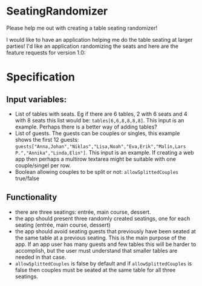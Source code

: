 # SeatingRandomizer

Please help me out with creating a table seating randomizer!

I would like to have an application helping me do the table seating at larger parties! I'd like an application randomizing the seats and here are the feature requests for version 1.0:

# Specification
## Input variables:
- List of tables with seats. Eg if there are 6 tables, 2 with 6 seats and 4 with 8 seats this list would be: `tables[6,6,8,8,8,8]`. This input is an example. Perhaps there is a better way of adding tables?
- List of guests. The guests can be couples or singles, this example shows the first 12 guests: `guests["Anna,Johan","Niklas","Lisa,Noah","Eva,Erik","Malin,Lars P.","Annika","Linda,Elin"]`. This input is an example. If creating a web app then perhaps a multirow textarea might be suitable with one couple/singel per row.
- Boolean allowing couples to be split or not: `allowSplittedCouples` true/false

## Functionality
- there are three seatings: entrée, main course, dessert. 
- the app should present three randomly created seatings, one for each seating (entrée, main course, dessert)
- the app should avoid seating guests that previously have been seated at the same table at a previous seating. This is the main purpose of the app. If an app user has many guests and few tables this will be harder to accomplish, but the user must understand that smaller tables are needed in that case.
- `allowSplittedCouples` is false by default and if `allowSplittedCouples` is false then couples must be seated at the same table for all three seatings.

